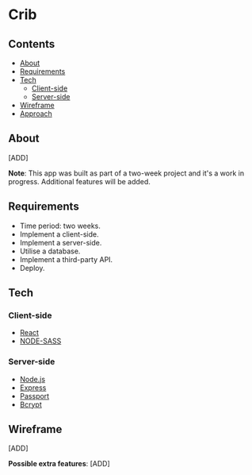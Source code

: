 # Crib


## Contents

 - [About](https://github.com/SteveMobs-Salt/SteveMobsProject#About)
 - [Requirements](https://github.com/ISteveMobs-Salt/SteveMobsProject#Hackathon-requirements)
 - [Tech](https://github.com/SteveMobs-Salt/SteveMobsProject#tech)
    - [Client-side](https://github.com/SteveMobs-Salt/SteveMobsProject#frontend)
    - [Server-side](https://github.com/SteveMobs-Salt/SteveMobsProject#backend)
 - [Wireframe](https://github.com/SteveMobs-Salt/SteveMobsProject#wireframe)
 - [Approach](https://github.com/SteveMobs-Salt/SteveMobsProject#approach)
 
 ## About
[ADD]


__Note__: This app was built as part of a two-week project and it's a work in progress.
Additional features will be added.

## Requirements

- Time period: two weeks.
- Implement a client-side.
- Implement a server-side.
- Utilise a database.
- Implement a third-party API.
- Deploy.

## Tech

### Client-side

- [React](https://reactjs.org/)
- [NODE-SASS](https://github.com/sass/node-sass)


### Server-side

- [Node.js](https://nodejs.org/en/)
- [Express](http://expressjs.com/)
- [Passport](http://www.passportjs.org/)
- [Bcrypt](https://www.npmjs.com/package/bcrypt)

## Wireframe
[ADD]


__Possible extra features__: [ADD]
